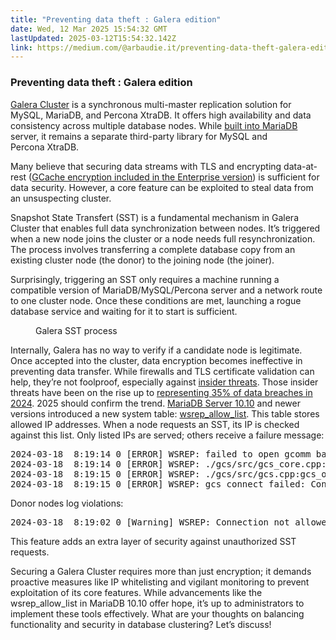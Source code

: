 ```yaml
---
title: "Preventing data theft : Galera edition"
date: Wed, 12 Mar 2025 15:54:32 GMT
lastUpdated: 2025-03-12T15:54:32.142Z
link: https://medium.com/@arbaudie.it/preventing-data-theft-galera-edition-28c1b0362f4d?source=rss-c779d007e7fe------2
---
```


<h3>Preventing data theft : Galera edition</h3><p><a href="https://galeracluster.com/products/">Galera Cluster</a> is a synchronous multi-master replication solution for MySQL, MariaDB, and Percona XtraDB. It offers high availability and data consistency across multiple database nodes. While <a href="https://mariadb.com/kb/en/getting-started-with-mariadb-galera-cluster/">built into MariaDB</a> server, it remains a separate third-party library for MySQL and Percona XtraDB.</p><p>Many believe that securing data streams with TLS and encrypting data-at-rest (<a href="https://galeracluster.com/2023/04/using-gcache-encryption-in-galera-cluster-enterprise-edition-ee/">GCache encryption included in the Enterprise version</a>) is sufficient for data security. However, a core feature can be exploited to steal data from an unsuspecting cluster.</p><p>Snapshot State Transfert (SST) is a fundamental mechanism in Galera Cluster that enables full data synchronization between nodes. It’s triggered when a new node joins the cluster or a node needs full resynchronization. The process involves transferring a complete database copy from an existing cluster node (the donor) to the joining node (the joiner).</p><p>Surprisingly, triggering an SST only requires a machine running a compatible version of MariaDB/MySQL/Percona server and a network route to one cluster node. Once these conditions are met, launching a rogue database service and waiting for it to start is sufficient.</p><figure><img alt="" src="https://cdn-images-1.medium.com/max/971/1*tZLN0A4A36ppO6fNCu-99A.png" /><figcaption>Galera SST process</figcaption></figure><p>Internally, Galera has no way to verify if a candidate node is legitimate. Once accepted into the cluster, data encryption becomes ineffective in preventing data transfer. While firewalls and TLS certificate validation can help, they’re not foolproof, especially against <a href="https://www.stationx.net/insider-threat-statistics/">insider threats</a>. Those insider threats have been on the rise up to <a href="https://www.stationx.net/data-breach-statistics/">representing 35% of data breaches in 2024</a>. 2025 should confirm the trend. <a href="https://mariadb.com/kb/en/mariadb-10100-release-notes/#galera">MariaDB Server 10.10</a> and newer versions introduced a new system table: <a href="https://galeracluster.com/2024/03/mariadb-galera-cluster-the-wsrep-allowlist/">wsrep_allow_list</a>. This table stores allowed IP addresses. When a node requests an SST, its IP is checked against this list. Only listed IPs are served; others receive a failure message:</p><pre>2024-03-18  8:19:14 0 [ERROR] WSREP: failed to open gcomm backend connection: 110: failed to reach primary view: 110 (Connection timed out) at ./gcomm/src/pc.cpp:connect():160<br />2024-03-18  8:19:14 0 [ERROR] WSREP: ./gcs/src/gcs_core.cpp:gcs_core_open():221: Failed to open backend connection: -110 (Connection timed out)<br />2024-03-18  8:19:15 0 [ERROR] WSREP: ./gcs/src/gcs.cpp:gcs_open():1674: Failed to open channel 'mariadb' at 'gcomm://18.194.147.243,18.193.102.155': -110 (Connection timed out)<br />2024-03-18  8:19:15 0 [ERROR] WSREP: gcs connect failed: Connection timed out</pre><p>Donor nodes log violations:</p><pre>2024-03-18  8:19:02 0 [Warning] WSREP: Connection not allowed, IP 3.70.155.51 not found in allowlist.</pre><p>This feature adds an extra layer of security against unauthorized SST requests.</p><p>Securing a Galera Cluster requires more than just encryption; it demands proactive measures like IP whitelisting and vigilant monitoring to prevent exploitation of its core features. While advancements like the wsrep_allow_list in MariaDB 10.10 offer hope, it’s up to administrators to implement these tools effectively. What are your thoughts on balancing functionality and security in database clustering? Let’s discuss!</p><img alt="" height="1" src="https://medium.com/_/stat?event=post.clientViewed&amp;referrerSource=full_rss&amp;postId=28c1b0362f4d" width="1" />
